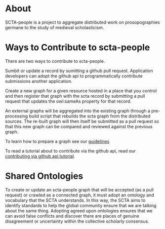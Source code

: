 # About

SCTA-people is a project to aggregate distributed work on prosopographies germane to the study of medieval scholasticism.

# Ways to Contribute to scta-people

There are two ways to contribute to scta-people.

Sumbit or update a record by sumitting a github pull request. Application developers can adopt the github api to programmatically contribute submissions another application.

Create a new graph for a given resource hosted in a place that you control and then register that graph with the scta record by submitting a pull request that updates the owl:sameAs property for that record.

An external graphs will be aggregated into the existing graph through a pre-processing build script that rebuilds the scta graph from the distributed sources. The re-built graph will then itself be submitted as a pull request so that this new graph can be compared and reviewed against the previous graph.

To learn how to prepare a graph see our [guidelines](guidelines.md)

To read a tutorial about to contribute via the github api, read our [contributing via github api tutorial](contributing-via-github-api.md).

# Shared Ontologies

To create or update an scta-people graph that will be accepted (as a pull request) or crawled as a connected graph, it must adopt an ontology and vocabulary that the SCTA understands. In this way, the SCTA aims to identify standards to help the global community ensure that we are talking about the same thing. Adopting agreed upon ontologies ensures that we can avoid false conflicts and discover there are places of genuine disagreement or uncertainty within the collective scholarly consensus.
